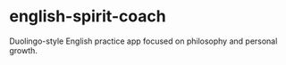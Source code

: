 # english-spirit-coach
Duolingo-style English practice app focused on philosophy and personal growth.

